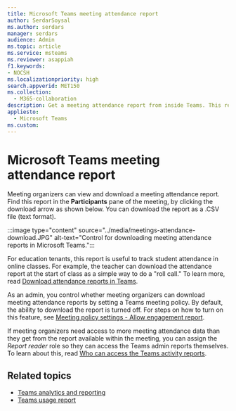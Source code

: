 ```yaml
---
title: Microsoft Teams meeting attendance report
author: SerdarSoysal
ms.author: serdars
manager: serdars
audience: Admin
ms.topic: article
ms.service: msteams
ms.reviewer: asappiah
f1.keywords:
- NOCSH
ms.localizationpriority: high
search.appverid: MET150
ms.collection: 
  - M365-collaboration
description: Get a meeting attendance report from inside Teams. This report complements the usage reports available from the Teams admin center.
appliesto: 
  - Microsoft Teams
ms.custom: 
---
```

# Microsoft Teams meeting attendance report

Meeting organizers can view and download a meeting attendance report. Find this report in the **Participants** pane of the meeting, by clicking the download arrow as shown below. You can download the report as a .CSV file (text format).

:::image type="content" source="../media/meetings-attendance-download.JPG" alt-text="Control for downloading meeting attendance reports in Microsoft Teams.":::

For education tenants, this report is useful to track student attendance in online classes. For example, the teacher can download the attendance report at the start of class as a simple way to do a "roll call." To learn more, read [Download attendance reports in Teams](https://support.office.com/article/download-attendance-reports-in-teams-ae7cf170-530c-47d3-84c1-3aedac74d310).

As an admin, you control whether meeting organizers can download meeting attendance reports by setting a Teams meeting policy. By default, the ability to download the report is turned off. For steps on how to turn on this feature, see [Meeting policy settings - Allow engagement report](../meeting-policies-in-teams-general.md#engagement-report).

If meeting organizers need access to more meeting attendance data than they get from the report available within the meeting, you can assign the *Report reader* role so they can access the Teams admin reports themselves. To learn about this, read [Who can access the Teams activity reports](../teams-activity-reports.md#who-can-access-the-teams-activity-reports). 

## Related topics

- [Teams analytics and reporting](teams-reporting-reference.md)
- [Teams usage report](teams-usage-report.md)
